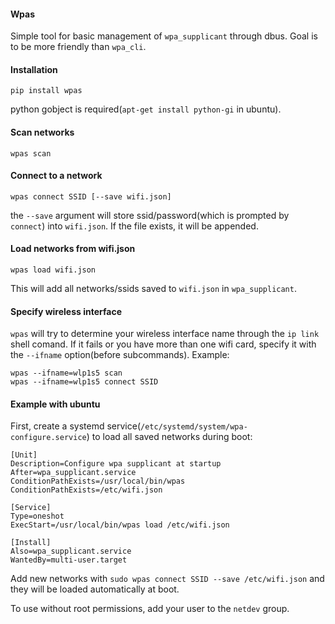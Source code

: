 #### Wpas

Simple tool for basic management of `wpa_supplicant` through dbus. Goal is to
be more friendly than `wpa_cli`.

#### Installation

```
pip install wpas
```

python gobject is required(`apt-get install python-gi` in ubuntu).

#### Scan networks

```
wpas scan
```

#### Connect to a network

```
wpas connect SSID [--save wifi.json]
```

the `--save` argument will store ssid/password(which is prompted by `connect`)
into `wifi.json`. If the file exists, it will be appended.

#### Load networks from wifi.json

```
wpas load wifi.json
```

This will add all networks/ssids saved to `wifi.json` in `wpa_supplicant`.

#### Specify wireless interface

`wpas` will try to determine your wireless interface name through the `ip link`
shell comand. If it fails or you have more than one wifi card, specify it with
the `--ifname` option(before subcommands). Example:

```
wpas --ifname=wlp1s5 scan
wpas --ifname=wlp1s5 connect SSID
```

#### Example with ubuntu

First, create a systemd service(`/etc/systemd/system/wpa-configure.service`) to load all saved networks during boot:

```systemd
[Unit]
Description=Configure wpa supplicant at startup
After=wpa_supplicant.service
ConditionPathExists=/usr/local/bin/wpas
ConditionPathExists=/etc/wifi.json

[Service]
Type=oneshot
ExecStart=/usr/local/bin/wpas load /etc/wifi.json

[Install]
Also=wpa_supplicant.service
WantedBy=multi-user.target 
```

Add new networks with `sudo wpas connect SSID --save /etc/wifi.json` and they
will be loaded automatically at boot.

To use without root permissions, add your user to the `netdev` group.
